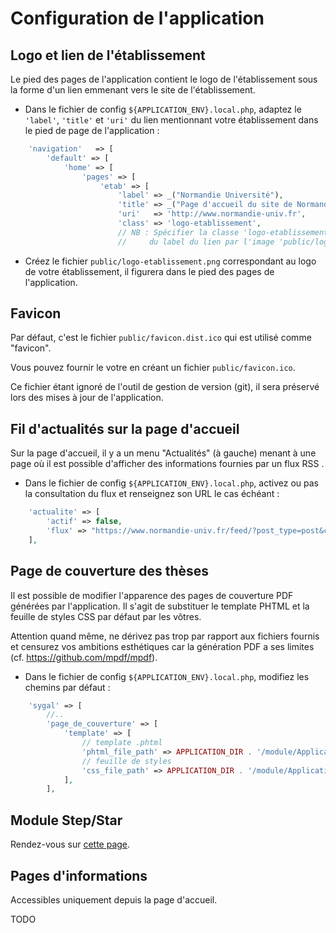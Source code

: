 Configuration de l'application
==============================


Logo et lien de l'établissement
-------------------------------

Le pied des pages de l'application contient le logo de l'établissement sous la forme d'un lien emmenant vers
le site de l'établissement.

- Dans le fichier de config `${APPLICATION_ENV}.local.php`, adaptez le `'label'`, `'title'` et `'uri'` du lien
  mentionnant votre établissement dans le pied de page de l'application :

```php
    'navigation'   => [
        'default' => [
            'home' => [
                'pages' => [
                    'etab' => [
                        'label' => _("Normandie Université"),
                        'title' => _("Page d'accueil du site de Normandie Université"),
                        'uri'   => 'http://www.normandie-univ.fr',
                        'class' => 'logo-etablissement',
                        // NB : Spécifier la classe 'logo-etablissement' sur une page de navigation provoque le "remplacement"
                        //     du label du lien par l'image 'public/logo-etablissement.png' (à créer le cas échéant).
```

- Créez le fichier `public/logo-etablissement.png` correspondant au logo de votre établissement, il figurera dans
  le pied des pages de l'application.


Favicon
-------

Par défaut, c'est le fichier `public/favicon.dist.ico` qui est utilisé comme "favicon".

Vous pouvez fournir le votre en créant un fichier `public/favicon.ico`.

Ce fichier étant ignoré de l'outil de gestion de version (git), il sera préservé lors des mises à jour de l'application. 


Fil d'actualités sur la page d'accueil
------------------

Sur la page d'accueil, il y a un menu "Actualités" (à gauche) menant à une page où il est possible d'afficher des 
informations fournies par un flux RSS .

- Dans le fichier de config `${APPLICATION_ENV}.local.php`, activez ou pas la consultation du flux et 
  renseignez son URL le cas échéant :

```php
    'actualite' => [
        'actif' => false,
        'flux' => "https://www.normandie-univ.fr/feed/?post_type=post&cat=406,448,472",
    ],
```


Page de couverture des thèses
-----------------------------

Il est possible de modifier l'apparence des pages de couverture PDF générées par l'application. Il s'agit de
substituer le template PHTML et la feuille de styles CSS par défaut par les vôtres.

Attention quand même, ne dérivez pas trop par rapport aux fichiers fournis et censurez vos ambitions esthétiques car 
la génération PDF a ses limites (cf. https://github.com/mpdf/mpdf).

- Dans le fichier de config `${APPLICATION_ENV}.local.php`, modifiez les chemins par défaut :

```php
    'sygal' => [
        //..
        'page_de_couverture' => [
            'template' => [
                // template .phtml
                'phtml_file_path' => APPLICATION_DIR . '/module/Application/src/Application/Service/PageDeCouverture/pagedecouverture.phtml',
                // feuille de styles
                'css_file_path' => APPLICATION_DIR . '/module/Application/src/Application/Service/PageDeCouverture/pagedecouverture.css',
            ],
        ],
```


Module Step/Star
----------------

Rendez-vous sur [cette page](step_star.md).


Pages d'informations
--------------------

Accessibles uniquement depuis la page d'accueil.

TODO

